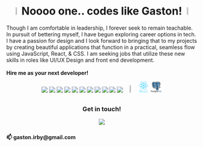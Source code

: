 <h1 align=center>
  <img src = "https://user-images.githubusercontent.com/91291366/159553740-e8bc37dd-8281-4208-b27b-57a575f0f41e.png" width = 3% height = 3%>
    Noooo one.. codes like Gaston!
  <img src = "https://user-images.githubusercontent.com/91291366/159553740-e8bc37dd-8281-4208-b27b-57a575f0f41e.png" width = 3% height = 3%> 
</h1>
  

<p>
Though I am comfortable in leadership, I forever seek to remain teachable. In pursuit of bettering myself, I have begun exploring career options in tech. I have a passion for design and I look forward to bringing that to my projects by creating beautiful applications that function in a practical, seamless flow using JavaScript, React, & CSS. I am seeking jobs that utilize these new skills in roles like UI/UX Design and front end development. 

  <br>
  <br> 
  <b> Hire me as your next developer!</b>
</p>
 
<section align=center>

  <img src = "https://www.vectorlogo.zone/logos/axios/axios-icon.svg">
  <img src = "https://www.vectorlogo.zone/logos/w3_html5/w3_html5-icon.svg">
  <img src = "https://www.vectorlogo.zone/logos/w3_css/w3_css-icon.svg">
  <img src = "https://www.vectorlogo.zone/logos/npmjs/npmjs-icon.svg">
  <img src = "https://www.vectorlogo.zone/logos/jestjsio/jestjsio-icon.svg">
  <img src = "https://www.vectorlogo.zone/logos/git-scm/git-scm-icon.svg">
  <img src = "https://www.vectorlogo.zone/logos/sqlite/sqlite-icon.svg">
  <img src = "https://www.vectorlogo.zone/logos/heroku/heroku-icon.svg">
  <img src = "https://www.vectorlogo.zone/logos/github/github-icon.svg">
  <img src = "https://www.vectorlogo.zone/logos/nodemonio/nodemonio-icon.svg">
  <img src = "https://www.vectorlogo.zone/logos/nodejs/nodejs-icon.svg">
  <img src = "https://upload.vectorlogo.zone/logos/javascript/images/239ec8a4-163e-4792-83b6-3f6d96911757.svg" width=6% height=6%>
  <img src = "https://raw.githubusercontent.com/devicons/devicon/master/icons/react/react-original-wordmark.svg" width=6% height=6%>
  <img src = "https://raw.githubusercontent.com/devicons/devicon/master/icons/postgresql/postgresql-original-wordmark.svg" width=6% height=6%>
  
</section>
<h2></h2>


<section align=center>
  <h3>Get in touch!</h3>
  <a href="https://www.linkedin.com/in/gastonirby/">
    <img src = "https://www.vectorlogo.zone/logos/linkedin/linkedin-icon.svg">
  </a>
</section>
<h4 align left>📫 gaston.irby@gmail.com</h4>
